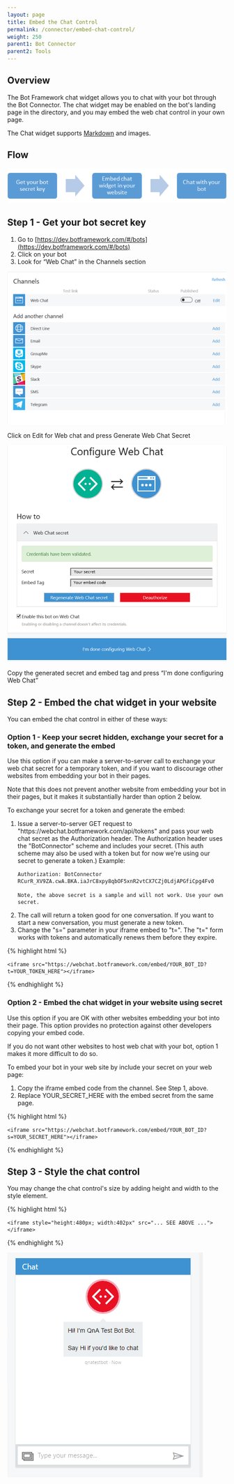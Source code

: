 ```yaml
---
layout: page
title: Embed the Chat Control
permalink: /connector/embed-chat-control/
weight: 250
parent1: Bot Connector
parent2: Tools
---
```


## Overview

The Bot Framework chat widget allows you to chat with your bot through the Bot Connector. The chat widget may be enabled on the bot's landing page in the directory, and you may embed the web chat control in your own page.

The Chat widget supports [Markdown](https://en.wikipedia.org/wiki/Markdown) and images.

## Flow
![Chat widget Overview](/images/chatwidget-overview.png)

## Step 1 - Get your bot secret key
1.	Go to [https://dev.botframework.com/#/bots](https://dev.botframework.com/#/bots)
2.	Click on your bot
3.	Look for “Web Chat” in the Channels section

![Chat widget channel](/images/chatwidget-channel.png)

Click on Edit for Web chat and press Generate Web Chat Secret

![Chat widget Token](/images/chatwidget-token.PNG)

Copy the generated secret and embed tag and press “I'm done configuring Web Chat”

## Step 2 - Embed the chat widget in your website

You can embed the chat control in either of these ways:

### Option 1 - Keep your secret hidden, exchange your secret for a token, and generate the embed

Use this option if you can make a server-to-server call to exchange your web chat secret for a temporary token,
and if you want to discourage other websites from embedding your bot in their pages.

Note that this does not prevent another website from embedding your bot in their pages, but it makes it substantially
harder than option 2 below.

To exchange your secret for a token and generate the embed:

<ol>
<li>Issue a server-to-server GET request to "https://webchat.botframework.com/api/tokens" and pass your web chat secret as the Authorization header.
The Authorization header uses the "BotConnector" scheme and includes your secret. (This auth scheme may also be used with a token but for now we're using our secret to generate a token.) Example:</li>

    Authorization: BotConnector RCurR_XV9ZA.cwA.BKA.iaJrC8xpy8qbOF5xnR2vtCX7CZj0LdjAPGfiCpg4Fv0
    
    Note, the above secret is a sample and will not work. Use your own secret.

<li>The call will return a token good for one conversation. If you want to start a new conversation, you must generate a new token.</li>
<li>Change the "s=" parameter in your iframe embed to "t=". The "t=" form works with tokens and automatically renews them before they expire.</li>
</ol>

{% highlight html %}

    <iframe src="https://webchat.botframework.com/embed/YOUR_BOT_ID?t=YOUR_TOKEN_HERE"></iframe>

{% endhighlight %}

### Option 2 - Embed the chat widget in your website using secret

Use this option if you are OK with other websites embedding your bot into their page. This option provides no protection against
other developers copying your embed code.

If you do not want other websites to host web chat with your bot, option 1 makes it more difficult to do so.

To embed your bot in your web site by include your secret on your web page:

<ol>
<li>Copy the iframe embed code from the channel. See Step 1, above.</li>
<li>Replace YOUR_SECRET_HERE with the embed secret from the same page.</li>
</ol>

{% highlight html %}

    <iframe src="https://webchat.botframework.com/embed/YOUR_BOT_ID?s=YOUR_SECRET_HERE"></iframe>

{% endhighlight %}

## Step 3 - Style the chat control

You may change the chat control's size by adding height and width to the style element.

{% highlight html %}

    <iframe style="height:480px; width:402px" src="... SEE ABOVE ..."></iframe>

{% endhighlight %}

![Chat widget Client](/images/chatwidget-client.png)

